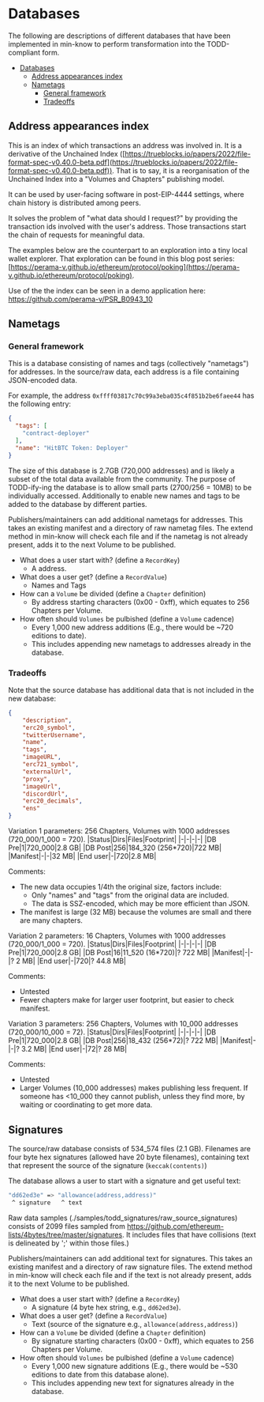 # Databases

The following are descriptions of different databases that have been
implemented in min-know to perform transformation into the TODD-compliant form.

- [Databases](#databases)
  - [Address appearances index](#address-appearances-index)
  - [Nametags](#nametags)
    - [General framework](#general-framework)
    - [Tradeoffs](#tradeoffs)


## Address appearances index

This is an index of which transactions an address was involved in.
It is a derivative of the Unchained Index
([https://trueblocks.io/papers/2022/file-format-spec-v0.40.0-beta.pdf](https://trueblocks.io/papers/2022/file-format-spec-v0.40.0-beta.pdf)).
That is to say, it is a reorganisation of the Unchained Index into
a "Volumes and Chapters" publishing model.

It can be used by user-facing software in post-EIP-4444 settings,
where chain history is distributed among peers.

It solves the problem of "what data should I request?" by
providing the transaction ids involved with the user's address.
Those transactions start the chain of requests for meaningful data.

The examples below are the counterpart to an exploration into
a tiny local wallet explorer. That exploration can be found in
this blog post series: [https://perama-v.github.io/ethereum/protocol/poking](https://perama-v.github.io/ethereum/protocol/poking).

Use of the the index can be seen in a demo application here:
https://github.com/perama-v/PSR_B0943_10

## Nametags

### General framework

This is a database consisting of names and tags (collectively "nametags") for addresses.
In the source/raw data, each address is a file containing JSON-encoded data.

For example, the address `0xffff03817c70c99a3eba035c4f851b2be6faee44` has the following
entry:
```json
{
  "tags": [
    "contract-deployer"
  ],
  "name": "HitBTC Token: Deployer"
}
```

The size of this database is 2.7GB (720,000 addresses) and is likely a subset of the total data
available from the community.
The purpose of TODD-ify-ing the database is to allow small parts (2700/256 = 10MB)
to be individually accessed. Additionally to enable new names and tags to be added to the
database by different parties.

Publishers/maintainers can add additional nametags for addresses. This takes an existing manifest
and a directory of raw nametag files. The extend method in min-know will check each file
and if the nametag is not already present, adds it to the next Volume to be published.

- What does a user start with? (define a `RecordKey`)
    - A address.
- What does a user get? (define a `RecordValue`)
    - Names and Tags
- How can a `Volume` be divided (define a `Chapter` definition)
    - By address starting characters (0x00 - 0xff), which equates to 256 Chapters per Volume.
- How often should `Volumes` be pulbished (define a `Volume` cadence)
    - Every 1,000 new address additions (E.g., there would be ~720 editions to date).
    - This includes appending new nametags to addresses already in the database.

### Tradeoffs

Note that the source database has additional data that is not included in the new database:

```json
{
    "description",
    "erc20_symbol",
    "twitterUsername",
    "name",
    "tags",
    "imageURL",
    "erc721_symbol",
    "externalUrl",
    "proxy",
    "imageUrl",
    "discordUrl",
    "erc20_decimals",
    "ens"
}
```

Variation 1 parameters: 256 Chapters, Volumes with 1000 addresses (720_000/1_000 = 720).
|Status|Dirs|Files|Footprint|
|-|-|-|-|
|DB Pre|1|720_000|2.8 GB|
|DB Post|256|184_320 (256*720)|722 MB|
|Manifest|-|-|32 MB|
|End user|-|720|2.8 MB|

Comments:
- The new data occupies 1/4th the original size, factors include:
    - Only "names" and "tags" from the original data are included.
    - The data is SSZ-encoded, which may be more efficient than JSON.
- The manifest is large (32 MB) because the volumes are small and there are many chapters.

Variation 2 parameters: 16 Chapters, Volumes with 1000 addresses (720_000/1_000 = 720).
|Status|Dirs|Files|Footprint|
|-|-|-|-|
|DB Pre|1|720_000|2.8 GB|
|DB Post|16|11_520 (16*720)|? 722 MB|
|Manifest|-|-|? 2 MB|
|End user|-|720|? 44.8 MB|

Comments:
- Untested
- Fewer chapters make for larger user footprint, but easier to check manifest.


Variation 3 parameters: 256 Chapters, Volumes with 10_000 addresses (720_000/10_000 = 72).
|Status|Dirs|Files|Footprint|
|-|-|-|-|
|DB Pre|1|720_000|2.8 GB|
|DB Post|256|18_432 (256*72)|? 722 MB|
|Manifest|-|-|? 3.2 MB|
|End user|-|72|? 28 MB|

Comments:
- Untested
- Larger Volumes (10_000 addresses) makes publishing less frequent. If
someone has <10_000 they cannot publish, unless they find more, by waiting
or coordinating to get more data.

## Signatures

The source/raw database consists of 534_574 files (2.1 GB). Filenames are four byte hex signatures (allowed have 20 byte filenames), containing text that represent the source
of the signature (`keccak(contents)`)

The database allows a user to start with a signature and get useful text:
```sh
"dd62ed3e" => "allowance(address,address)"
 ^ signature   ^ text
```
Raw data samples (./samples/todd_signatures/raw_source_signatures)
consists of 2099 files sampled from
https://github.com/ethereum-lists/4bytes/tree/master/signatures.
It includes files that have collisions (text is delineated by ';' within those files.)

Publishers/maintainers can add additional text for signatures. This takes an existing manifest
and a directory of raw signature files. The extend method in min-know will check each file
and if the text is not already present, adds it to the next Volume to be published.

- What does a user start with? (define a `RecordKey`)
    - A signature (4 byte hex string, e.g., `dd62ed3e`).
- What does a user get? (define a `RecordValue`)
    - Text (source of the signature e.g., `allowance(address,address)`)
- How can a `Volume` be divided (define a `Chapter` definition)
    - By signature starting characters (0x00 - 0xff), which equates to 256 Chapters per Volume.
- How often should `Volumes` be pulbished (define a `Volume` cadence)
    - Every 1,000 new signature additions (E.g., there would be ~530 editions to date from this
    database alone).
    - This includes appending new text for signatures already in the database.
